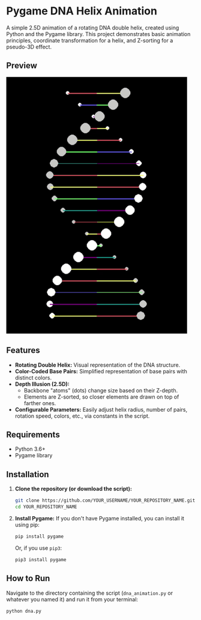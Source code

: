 # Pygame DNA Helix Animation

A simple 2.5D animation of a rotating DNA double helix, created using Python and the Pygame library. This project demonstrates basic animation principles, coordinate transformation for a helix, and Z-sorting for a pseudo-3D effect.

## Preview

![DNA Animation Preview](dna_animation_preview.gif)

## Features

*   **Rotating Double Helix:** Visual representation of the DNA structure.
*   **Color-Coded Base Pairs:** Simplified representation of base pairs with distinct colors.
*   **Depth Illusion (2.5D):**
    *   Backbone "atoms" (dots) change size based on their Z-depth.
    *   Elements are Z-sorted, so closer elements are drawn on top of farther ones.
*   **Configurable Parameters:** Easily adjust helix radius, number of pairs, rotation speed, colors, etc., via constants in the script.

## Requirements

*   Python 3.6+
*   Pygame library

## Installation

1.  **Clone the repository (or download the script):**
    ```bash
    git clone https://github.com/YOUR_USERNAME/YOUR_REPOSITORY_NAME.git
    cd YOUR_REPOSITORY_NAME
    ```

2.  **Install Pygame:**
    If you don't have Pygame installed, you can install it using pip:
    ```bash
    pip install pygame
    ```
    Or, if you use `pip3`:
    ```bash
    pip3 install pygame
    ```

## How to Run

Navigate to the directory containing the script (`dna_animation.py` or whatever you named it) and run it from your terminal:

```bash
python dna.py
